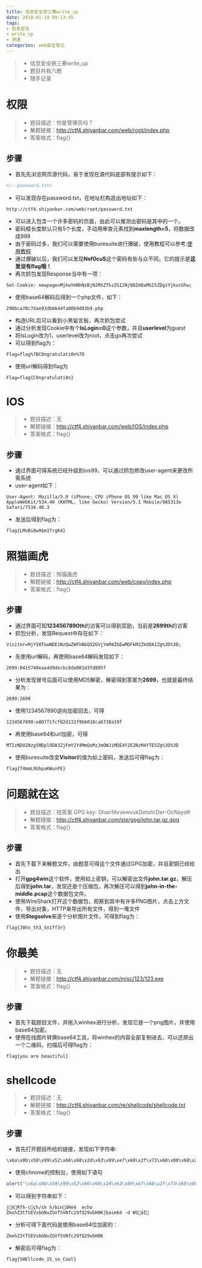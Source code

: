 ```yaml
---
title: 信息安全铁三赛write_up
date: 2018-01-19 09:13:45
tags:
- 信息安全
- write_up
- 渗透
categories: web安全笔记
---
```


>- 信息安全铁三赛write_up
>- 题目共有六题
>- 随手记录

<!--more-->

# 权限

>- 题目描述：你是管理员吗？
>- 解题链接：http://ctf4.shiyanbar.com/web/root/index.php
>- 答案格式：flag{}

## 步骤
- 首先先浏览网页源代码，易于发现在源代码底部有提示如下：
```html
<!--password.txt>
```
- 可以发现存在password.txt，在地址栏构造出地址如下：
```html
http://ctf4.shiyanbar.com/web/root/password.txt
```
- 可以进入包含一个许多密码的页面，由此可以推测出密码是其中的一个。
- 密码框长度默认只有5个长度，手动用审查元素找到**maxlength=5**，将数据改成999
- 由于密码过多，我们可以需要使用buresuite进行爆破，使用教程可以参考:[使用教程](https://www.cnblogs.com/nieliangcai/p/6689915.html
)
- 通过爆破以后，我们可以发现**Nsf0cuS**这个密码有些与众不同。它的提示是**这里没有flag哦！**
- 再次抓包发现Response当中有一项：
```
Set-Cookie: newpage=MjkwYmNhNzBjN2RhZTkzZGI2NjQ0ZmEwMGI5ZDgzYjkucGhw;
```
- 使用base64解码后得到一个php文件，如下：
```
290bca70c7dae93db6644fa00b9d83b9.php
```
- 构造URL后可以看到小黑留言板，再次抓包尝试
- 通过分析发现Cookie中有个**IsLogin=0**这个参数，并且**userlevel**为guest
- 将IsLogin改为1，userlevel改为root，点击go再次尝试
- 可以得到flag为：
```
Flag=flag%7BC0ngratulati0n%7D
```
- 使用url解码得到flag为
```
Flag=flag{C0ngratulati0n}
```

# IOS

>- 题目描述：无
>- 解题链接：http://ctf4.shiyanbar.com/web/IOS/index.php
>- 答案格式：flag{}

## 步骤
- 通过界面可得系统已经升级到ios99，可以通过抓包修改user-agent来更改所需系统
- user-agent如下：
```
User-Agent: Mozilla/5.0 (iPhone; CPU iPhone OS 99 like Mac OS X) AppleWebKit/534.46 (KHTML, like Gecko) Version/5.1 Mobile/9A5313e Safari/7534.48.3
```
- 发送后得到flag为：
```
flag{LMvBi8w9$m1TrgK4} 
```

# 照猫画虎

>- 题目描述：照猫画虎
>- 解题链接：http://ctf4.shiyanbar.com/web/copy/index.php
>- 答案格式：flag{}

## 步骤
- 通过界面可知**1234567890th**的访客可以得到奖励，当前是**2699th**的访客
- 抓包分析，发现Request中存在如下：
```
Visitor=MjY5OTowNDE1NzQwZWFhNGQ5ZGVjYmM4ZGEwMDFkM2ZkODA1Zg%3D%3D;
```
- 先使用url解码，再使用base64解码发现如下：
```
2699:0415740eaa4d9decbc8da001d3fd805f
```
- 分析发现冒号后面可以使用MD5解密，解密得到答案为**2699**，也就是最终结果为：
```
2699:2699
```
- 使用1234567890逆向加密回去，可得
```
1234567890:e807f1fcf82d132f9bb018ca6738a19f
```
- 再使用base64和url加密，可得
```
MTIzNDU2Nzg5MDplODA3ZjFmY2Y4MmQxMzJmOWJiMDE4Y2E2NzM4YTE5Zg%3D%3D
```
- 使用buresuite改变**Visitor**的值为如上密码，发送后可得flag为：
```
flag{T4mmL9GhpaKWunPE}
```

# 问题就在这

>- 题目描述：找答案 GPG key: GhairfAvvewvukDetolicDer-OcNayd#
>- 解题链接：http://ctf4.shiyanbar.com/ste/gpg/john.tar.gz.gpg
>- 答案格式：flag{}

## 步骤
- 首先下载下来解题文件，由题意可得这个文件通过GPG加密，并且密钥已经给出
- 打开**gpg4win**这个软件，使用如上密钥，可以解密出文件**john.tar.gz**，解压后得到**john.tar**，发现还是个压缩包，再次解压可以得到**john-in-the-middle.pcap**这个数据包文件。
- 使用WireShark打开这个数据包，观察到其中有许多PNG图片，点击上方文件，导出对象，HTTP来导出所有文件，得到一堆文件
- 使用**Stegsolve**来逐个分析图片文件，可得到flag为：
```
flag{J0hn_th3_Sn1ff3r}
```

# 你最美

>- 题目描述：无
>- 解题链接：http://ctf4.shiyanbar.com/misc/123/123.exe
>- 答案格式：flag{}

## 步骤

- 首先下载题目文件，并拖入winhex进行分析，发现它是一个png图片，并使用base64加密。
- 使用在线图片转换base64工具，将winhex的内容全部复制进去，可以还原出一个二维码，扫描后可得flag为：
```
flag{you are beautiful}
```

# shellcode

>- 题目描述：无
>- 解题链接：http://ctf4.shiyanbar.com/re/shellcode/shellcode.txt
>- 答案格式：flag{}

## 步骤

- 首先打开题目所给的链接，发现如下字符串:
```
\x6a\x0b\x58\x99\x52\x66\x68\x2d\x63\x89\xe7\x68\x2f\x73\x68\x00\x68\x2f\x62\x69\x6e\x89\xe3\x52\xe8\x34\x00\x00\x00\x65\x63\x68\x6f\x20\x5a\x6d\x78\x68\x5a\x33\x74\x54\x53\x45\x56\x73\x62\x47\x4e\x76\x5a\x47\x56\x66\x53\x56\x4e\x66\x63\x32\x39\x66\x51\x32\x39\x76\x62\x48\x30\x4b\x7c\x62\x61\x73\x65\x36\x34\x20\x2d\x64\x00\x57\x53\x89\xe1\xcd\x80
```
- 使用chrome的控制台，使用如下语句
```js
alert("\x6a\x0b\x58\x99\x52\x66\x68\x2d\x63\x89\xe7\x68\x2f\x73\x68\x00\x68\x2f\x62\x69\x6e\x89\xe3\x52\xe8\x34\x00\x00\x00\x65\x63\x68\x6f\x20\x5a\x6d\x78\x68\x5a\x33\x74\x54\x53\x45\x56\x73\x62\x47\x4e\x76\x5a\x47\x56\x66\x53\x56\x4e\x66\x63\x32\x39\x66\x51\x32\x39\x76\x62\x48\x30\x4b\x7c\x62\x61\x73\x65\x36\x34\x20\x2d\x64\x00\x57\x53\x89\xe1\xcd\x80")
```
- 可以得到字符串如下：
```
jXRfh-cçh/sh h/binãRè4  echo ZmxhZ3tTSEVsbGNvZGVfSVNfc29fQ29vbH0K|base64 -d WSáÍ
```
- 分析可得下面代码是使用base64位加密的：
```
ZmxhZ3tTSEVsbGNvZGVfSVNfc29fQ29vbH0K
```
- 解密后可得flag为：
```
flag{SHEllcode_IS_so_Cool}
```